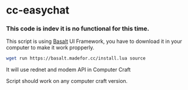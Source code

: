 # cc-easychat

### This code is indev it is no functional for this time.

This script is using [Basalt](https://github.com/Pyroxenium/Basalt) UI Framework, you have to download it in your computer to make it work propperly.

```sh
wget run https://basalt.madefor.cc/install.lua source
```

It will use rednet and modem API in Computer Craft

Script should work on any computer craft version.
